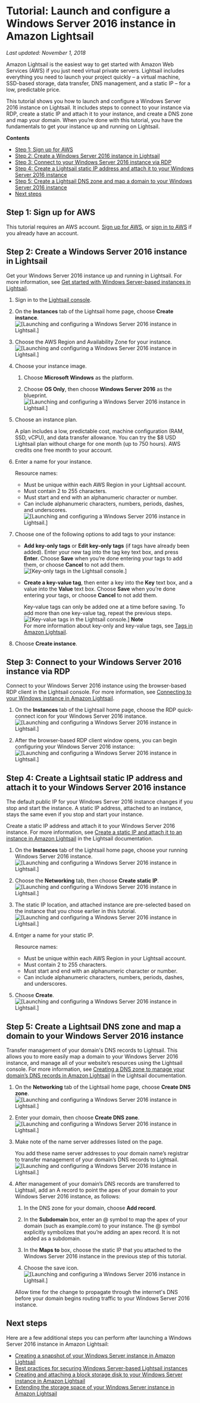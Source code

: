 # Tutorial: Launch and configure a Windows Server 2016 instance in Amazon Lightsail<a name="amazon-lightsail-tutorial-launching-and-configuring-windows-server-2016"></a>

 *Last updated: November 1, 2018* 

Amazon Lightsail is the easiest way to get started with Amazon Web Services \(AWS\) if you just need virtual private servers\. Lightsail includes everything you need to launch your project quickly – a virtual machine, SSD\-based storage, data transfer, DNS management, and a static IP – for a low, predictable price\.

This tutorial shows you how to launch and configure a Windows Server 2016 instance on Lightsail\. It includes steps to connect to your instance via RDP, create a static IP and attach it to your instance, and create a DNS zone and map your domain\. When you’re done with this tutorial, you have the fundamentals to get your instance up and running on Lightsail\.

**Contents**
+ [Step 1: Sign up for AWS](#tutorial-launching-and-configuring-windows-server-2016-sign-up-for-aws)
+ [Step 2: Create a Windows Server 2016 instance in Lightsail](#create-a-windows-server-instance)
+ [Step 3: Connect to your Windows Server 2016 instance via RDP](#connecting-to-your-instance-via-rdp)
+ [Step 4: Create a Lightsail static IP address and attach it to your Windows Server 2016 instance](#tutorial-launching-and-configuring-windows-server-2016-creating-a-lightsail-static-ip)
+ [Step 5: Create a Lightsail DNS zone and map a domain to your Windows Server 2016 instance](#tutorial-launching-and-configuring-windows-server-2016-creating-a-lightsail-static-ip)
+ [Next steps](#tutorial-launching-and-configuring-windows-server-2016-next-steps)

## Step 1: Sign up for AWS<a name="tutorial-launching-and-configuring-windows-server-2016-sign-up-for-aws"></a>

This tutorial requires an AWS account\. [Sign up for AWS](https://console.aws.amazon.com/console/home), or [sign in to AWS](https://console.aws.amazon.com/console/home) if you already have an account\.

## Step 2: Create a Windows Server 2016 instance in Lightsail<a name="create-a-windows-server-instance"></a>

Get your Windows Server 2016 instance up and running in Lightsail\. For more information, see [Get started with Windows Server\-based instances in Lightsail](get-started-with-windows-based-instances-in-lightsail.md)\.

1. Sign in to the [Lightsail console](https://lightsail.aws.amazon.com/)\.

1. On the **Instances** tab of the Lightsail home page, choose **Create instance**\.  
![\[Launching and configuring a Windows Server 2016 instance in Lightsail.\]](https://d9yljz1nd5001.cloudfront.net/en_us/aa4810f664dabff907209ee92babaa14/images/amazon-lamp-tutorial-01.png)

1. Choose the AWS Region and Availability Zone for your instance\.  
![\[Launching and configuring a Windows Server 2016 instance in Lightsail.\]](https://d9yljz1nd5001.cloudfront.net/en_us/aa4810f664dabff907209ee92babaa14/images/amazon-wordpress-tutorial-02.png)

1. Choose your instance image\.

   1. Choose **Microsoft Windows** as the platform\.

   1. Choose **OS Only**, then choose **Windows Server 2016** as the blueprint\.  
![\[Launching and configuring a Windows Server 2016 instance in Lightsail.\]](https://d9yljz1nd5001.cloudfront.net/en_us/aa4810f664dabff907209ee92babaa14/images/amazon-ws-tutorial-03.png)

1. Choose an instance plan\.

   A plan includes a low, predictable cost, machine configuration \(RAM, SSD, vCPU\), and data transfer allowance\. You can try the $8 USD Lightsail plan without charge for one month \(up to 750 hours\)\. AWS credits one free month to your account\.

1. Enter a name for your instance\.

   Resource names:
   + Must be unique within each AWS Region in your Lightsail account\.
   + Must contain 2 to 255 characters\.
   + Must start and end with an alphanumeric character or number\.
   + Can include alphanumeric characters, numbers, periods, dashes, and underscores\.  
![\[Launching and configuring a Windows Server 2016 instance in Lightsail.\]](https://d9yljz1nd5001.cloudfront.net/en_us/aa4810f664dabff907209ee92babaa14/images/amazon-ws-tutorial-04.png)

1. Choose one of the following options to add tags to your instance:
   + **Add key\-only tags** or **Edit key\-only tags** \(if tags have already been added\)\. Enter your new tag into the tag key text box, and press **Enter**\. Choose **Save** when you’re done entering your tags to add them, or choose **Cancel** to not add them\.  
![\[Key-only tags in the Lightsail console.\]](https://d9yljz1nd5001.cloudfront.net/en_us/aa4810f664dabff907209ee92babaa14/images/amazon-lightsail-key-only-tags.png)
   + **Create a key\-value tag**, then enter a key into the **Key** text box, and a value into the **Value** text box\. Choose **Save** when you’re done entering your tags, or choose **Cancel** to not add them\.

     Key\-value tags can only be added one at a time before saving\. To add more than one key\-value tag, repeat the previous steps\.  
![\[Key-value tags in the Lightsail console.\]](https://d9yljz1nd5001.cloudfront.net/en_us/aa4810f664dabff907209ee92babaa14/images/amazon-lightsail-key-value-tag.png)
**Note**  
For more information about key\-only and key\-value tags, see [Tags in Amazon Lightsail](amazon-lightsail-tags.md)\.

1. Choose **Create instance**\.

## Step 3: Connect to your Windows Server 2016 instance via RDP<a name="connecting-to-your-instance-via-rdp"></a>

Connect to your Windows Server 2016 instance using the browser\-based RDP client in the Lightsail console\. For more information, see [Connecting to your Windows instance in Amazon Lightsail](connect-to-your-windows-based-instance-using-amazon-lightsail.md)\.

1. On the **Instances** tab of the Lightsail home page, choose the RDP quick\-connect icon for your Windows Server 2016 instance\.  
![\[Launching and configuring a Windows Server 2016 instance in Lightsail.\]](https://d9yljz1nd5001.cloudfront.net/en_us/aa4810f664dabff907209ee92babaa14/images/amazon-ws-tutorial-05.png)

1. After the browser\-based RDP client window opens, you can begin configuring your Windows Server 2016 instance:  
![\[Launching and configuring a Windows Server 2016 instance in Lightsail.\]](https://d9yljz1nd5001.cloudfront.net/en_us/aa4810f664dabff907209ee92babaa14/images/amazon-ws-tutorial-06.png)

## Step 4: Create a Lightsail static IP address and attach it to your Windows Server 2016 instance<a name="tutorial-launching-and-configuring-windows-server-2016-creating-a-lightsail-static-ip"></a>

The default public IP for your Windows Server 2016 instance changes if you stop and start the instance\. A static IP address, attached to an instance, stays the same even if you stop and start your instance\.

Create a static IP address and attach it to your Windows Server 2016 instance\. For more information, see [Create a static IP and attach it to an instance in Amazon Lightsail](lightsail-create-static-ip.md) in the Lightsail documentation\.

1. On the **Instances** tab of the Lightsail home page, choose your running Windows Server 2016 instance\.  
![\[Launching and configuring a Windows Server 2016 instance in Lightsail.\]](https://d9yljz1nd5001.cloudfront.net/en_us/aa4810f664dabff907209ee92babaa14/images/amazon-ws-tutorial-09.png)

1. Choose the **Networking** tab, then choose **Create static IP**\.  
![\[Launching and configuring a Windows Server 2016 instance in Lightsail.\]](https://d9yljz1nd5001.cloudfront.net/en_us/aa4810f664dabff907209ee92babaa14/images/amazon-wordpress-tutorial-10.png)

1. The static IP location, and attached instance are pre\-selected based on the instance that you chose earlier in this tutorial\.  
![\[Launching and configuring a Windows Server 2016 instance in Lightsail.\]](https://d9yljz1nd5001.cloudfront.net/en_us/aa4810f664dabff907209ee92babaa14/images/amazon-ws-tutorial-11.png)

1. Entger a name for your static IP\.

   Resource names:
   + Must be unique within each AWS Region in your Lightsail account\.
   + Must contain 2 to 255 characters\.
   + Must start and end with an alphanumeric character or number\.
   + Can include alphanumeric characters, numbers, periods, dashes, and underscores\.

1. Choose **Create**\.  
![\[Launching and configuring a Windows Server 2016 instance in Lightsail.\]](https://d9yljz1nd5001.cloudfront.net/en_us/aa4810f664dabff907209ee92babaa14/images/amazon-wordpress-tutorial-12.png)

## Step 5: Create a Lightsail DNS zone and map a domain to your Windows Server 2016 instance<a name="tutorial-launching-and-configuring-windows-server-2016-creating-a-dns-zone"></a>

Transfer management of your domain's DNS records to Lightsail\. This allows you to more easily map a domain to your Windows Server 2016 instance, and manage all of your website’s resources using the Lightsail console\. For more information, see [Creating a DNS zone to manage your domain’s DNS records in Amazon Lightsail](lightsail-how-to-create-dns-entry.md) in the Lightsail documentation\.

1. On the **Networking** tab of the Lightsail home page, choose **Create DNS zone**\.  
![\[Launching and configuring a Windows Server 2016 instance in Lightsail.\]](https://d9yljz1nd5001.cloudfront.net/en_us/aa4810f664dabff907209ee92babaa14/images/amazon-wordpress-tutorial-13.png)

1. Enter your domain, then choose **Create DNS zone**\.  
![\[Launching and configuring a Windows Server 2016 instance in Lightsail.\]](https://d9yljz1nd5001.cloudfront.net/en_us/aa4810f664dabff907209ee92babaa14/images/amazon-wordpress-tutorial-14.png)

1. Make note of the name server addresses listed on the page\.

   You add these name server addresses to your domain name’s registrar to transfer management of your domain’s DNS records to Lightsail\.  
![\[Launching and configuring a Windows Server 2016 instance in Lightsail.\]](https://d9yljz1nd5001.cloudfront.net/en_us/aa4810f664dabff907209ee92babaa14/images/amazon-wordpress-tutorial-15.png)

1. After management of your domain’s DNS records are transferred to Lightsail, add an A record to point the apex of your domain to your Windows Server 2016 instance, as follows:

   1. In the DNS zone for your domain, choose **Add record**\.

   1. In the **Subdomain** box, enter an @ symbol to map the apex of your domain \(such as example\.com\) to your instance\. The @ symbol explicitly symbolizes that you’re adding an apex record\. It is not added as a subdomain\.

   1. In the **Maps to** box, choose the static IP that you attached to the Windows Server 2016 instance in the previous step of this tutorial\.

   1. Choose the save icon\.  
![\[Launching and configuring a Windows Server 2016 instance in Lightsail.\]](https://d9yljz1nd5001.cloudfront.net/en_us/aa4810f664dabff907209ee92babaa14/images/amazon-wordpress-tutorial-16.png)

   Allow time for the change to propagate through the internet's DNS before your domain begins routing traffic to your Windows Server 2016 instance\.

## Next steps<a name="tutorial-launching-and-configuring-windows-server-2016-next-steps"></a>

Here are a few additional steps you can perform after launching a Windows Server 2016 instance in Amazon Lightsail:
+ [Creating a snapshot of your Windows Server instance in Amazon Lightsail](prepare-windows-based-instance-and-create-snapshot.md)
+ [Best practices for securing Windows Server\-based Lightsail instances](best-practices-for-securing-windows-based-lightsail-instances.md)
+ [Creating and attaching a block storage disk to your Windows Server instance in Amazon Lightsail](create-and-attach-additional-block-storage-disks-windows.md)
+ [Extending the storage space of your Windows Server instance in Amazon Lightsail](extending-windows-server-storage-space-in-amazon-lightsail.md)